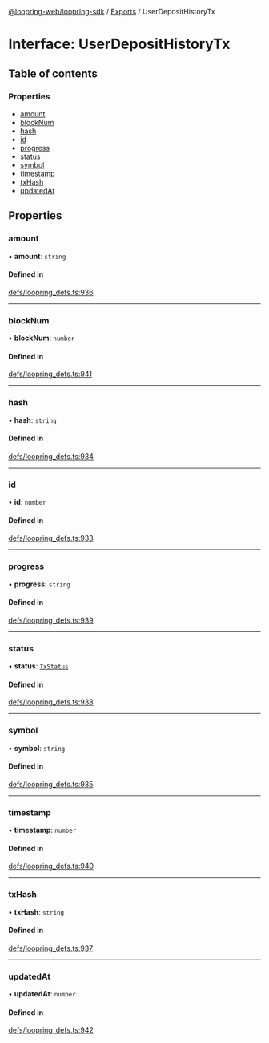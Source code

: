 [@loopring-web/loopring-sdk](../README.md) / [Exports](../modules.md) / UserDepositHistoryTx

# Interface: UserDepositHistoryTx

## Table of contents

### Properties

- [amount](UserDepositHistoryTx.md#amount)
- [blockNum](UserDepositHistoryTx.md#blocknum)
- [hash](UserDepositHistoryTx.md#hash)
- [id](UserDepositHistoryTx.md#id)
- [progress](UserDepositHistoryTx.md#progress)
- [status](UserDepositHistoryTx.md#status)
- [symbol](UserDepositHistoryTx.md#symbol)
- [timestamp](UserDepositHistoryTx.md#timestamp)
- [txHash](UserDepositHistoryTx.md#txhash)
- [updatedAt](UserDepositHistoryTx.md#updatedat)

## Properties

### amount

• **amount**: `string`

#### Defined in

[defs/loopring_defs.ts:936](https://github.com/Loopring/loopring_sdk/blob/b7df545/src/defs/loopring_defs.ts#L936)

___

### blockNum

• **blockNum**: `number`

#### Defined in

[defs/loopring_defs.ts:941](https://github.com/Loopring/loopring_sdk/blob/b7df545/src/defs/loopring_defs.ts#L941)

___

### hash

• **hash**: `string`

#### Defined in

[defs/loopring_defs.ts:934](https://github.com/Loopring/loopring_sdk/blob/b7df545/src/defs/loopring_defs.ts#L934)

___

### id

• **id**: `number`

#### Defined in

[defs/loopring_defs.ts:933](https://github.com/Loopring/loopring_sdk/blob/b7df545/src/defs/loopring_defs.ts#L933)

___

### progress

• **progress**: `string`

#### Defined in

[defs/loopring_defs.ts:939](https://github.com/Loopring/loopring_sdk/blob/b7df545/src/defs/loopring_defs.ts#L939)

___

### status

• **status**: [`TxStatus`](../enums/TxStatus.md)

#### Defined in

[defs/loopring_defs.ts:938](https://github.com/Loopring/loopring_sdk/blob/b7df545/src/defs/loopring_defs.ts#L938)

___

### symbol

• **symbol**: `string`

#### Defined in

[defs/loopring_defs.ts:935](https://github.com/Loopring/loopring_sdk/blob/b7df545/src/defs/loopring_defs.ts#L935)

___

### timestamp

• **timestamp**: `number`

#### Defined in

[defs/loopring_defs.ts:940](https://github.com/Loopring/loopring_sdk/blob/b7df545/src/defs/loopring_defs.ts#L940)

___

### txHash

• **txHash**: `string`

#### Defined in

[defs/loopring_defs.ts:937](https://github.com/Loopring/loopring_sdk/blob/b7df545/src/defs/loopring_defs.ts#L937)

___

### updatedAt

• **updatedAt**: `number`

#### Defined in

[defs/loopring_defs.ts:942](https://github.com/Loopring/loopring_sdk/blob/b7df545/src/defs/loopring_defs.ts#L942)
